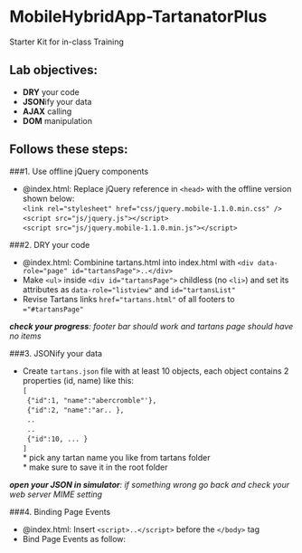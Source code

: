 MobileHybridApp-TartanatorPlus
==============================

Starter Kit for in-class Training  

## Lab objectives:  
 - **DRY** your code
 - **JSON**ify your data
 - **AJAX** calling
 - **DOM** manipulation  

## Follows these steps:
 
###1. Use offline jQuery components 

- @index.html: Replace jQuery reference in `<head>` with the offline version shown below:     
`<link rel="stylesheet" href="css/jquery.mobile-1.1.0.min.css" />`  
`<script src="js/jquery.js"></script>`  
`<script src="js/jquery.mobile-1.1.0.min.js"></script>`

###2. DRY your code
 
- @index.html: Combinine tartans.html into index.html with `<div data-role="page" id="tartansPage">..</div>` 
- Make `<ul>` inside `<div id="tartansPage">` childless (no `<li>`) and set its attributes as `data-role="listview"` and `id="tartansList"`  
- Revise Tartans links `href="tartans.html"` of all footers to `="#tartansPage"`  

_**check your progress**: footer bar should work and tartans page should have no items_  

###3. JSONify your data

- Create `tartans.json` file with at least 10 objects, each object contains 2 properties (id, name) like this:  
`[`  
` {"id":1, "name":"abercromble"'},`   
` {"id":2, "name":"ar.. },`  
` ..`  
` ..`  
` {"id":10, ... }`  
`]`  
\* pick any tartan name you like from tartans folder  
\* make sure to save it in the root folder  

_**open your JSON in simulator**: if something wrong go back and check your web server MIME setting_  

###4. Binding Page Events

- @index.html: Insert `<script>..</script>` before the `</body>` tag
- Bind Page Events as follow:


